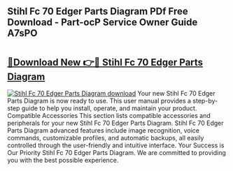 ## Stihl Fc 70 Edger Parts Diagram PDf Free Download - Part-ocP Service Owner Guide A7sPO

# <h2><a href="http://dfs5pck.blite.top/?on=Stihl+Fc+70+Edger+Parts+Diagram">🔗Download New 👉🔴 Stihl Fc 70 Edger Parts Diagram</a></h2>

[![Stihl Fc 70 Edger Parts Diagram download](https://i.imgur.com/lujVjoI.png)](http://dfs5pck.blite.top/?on=Stihl+Fc+70+Edger+Parts+Diagram)
Your new Stihl Fc 70 Edger Parts Diagram is now ready to use. This user manual provides a step-by-step guide to help you install, operate, and maintain your product. Compatible Accessories This section lists compatible accessories and peripherals for your new Stihl Fc 70 Edger Parts Diagram. Stihl Fc 70 Edger Parts Diagram advanced features include image recognition, voice commands, customizable profiles, and automatic backups, all easily controlled through the user-friendly and intuitive interface. Your Success is Our Priority Stihl Fc 70 Edger Parts Diagram. We are committed to providing you with the best possible experience.
